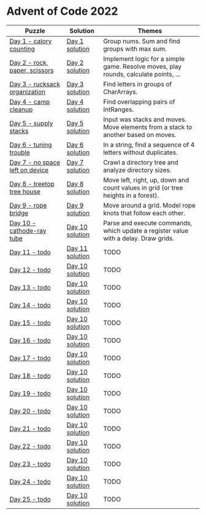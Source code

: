 # Advent of Code 2022

| Puzzle                                                                 | Solution                                         | Themes                                                                               |
|------------------------------------------------------------------------|--------------------------------------------------|--------------------------------------------------------------------------------------|
| [Day 1 - calory counting](https://adventofcode.com/2022/day/1)         | [Day 1 solution](src/main/kotlin/day1/main.kt)   | Group nums. Sum and find groups with max sum.                                        |
| [Day 2 - rock, paper, scissors](https://adventofcode.com/2022/day/2)   | [Day 2 solution](src/main/kotlin/day2/main.kt)   | Implement logic for a simple game. Resolve moves, play rounds, calculate points, ... |
| [Day 3 - rucksack organization](https://adventofcode.com/2022/day/3)   | [Day 3 solution](src/main/kotlin/day3/main.kt)   | Find letters in groups of CharArrays.                                                |
| [Day 4 - camp cleanup](https://adventofcode.com/2022/day/4)            | [Day 4 solution](src/main/kotlin/day4/main.kt)   | Find overlapping pairs of IntRanges.                                                 |
| [Day 5 - supply stacks](https://adventofcode.com/2022/day/5)           | [Day 5 solution](src/main/kotlin/day5/main.kt)   | Input was stacks and moves. Move elements from a stack to another based on moves.    |
| [Day 6 - tuning trouble](https://adventofcode.com/2022/day/6)          | [Day 6 solution](src/main/kotlin/day6/main.kt)   | In a string, find a sequence of 4 letters without duplicates.                        |
| [Day 7 - no space left on device](https://adventofcode.com/2022/day/7) | [Day 7 solution](src/main/kotlin/day7/main.kt)   | Crawl a directory tree and analyze directory sizes.                                  |
| [Day 8 - treetop tree house](https://adventofcode.com/2022/day/8)      | [Day 8 solution](src/main/kotlin/day8/main.kt)   | Move left, right, up, down and count values in grid (or tree heights in a forest).   |
| [Day 9 - rope bridge](https://adventofcode.com/2022/day/9)             | [Day 9 solution](src/main/kotlin/day9/main.kt)   | Move around a grid. Model rope knots that follow each other.                         |
| [Day 10 - cathode-ray tube](https://adventofcode.com/2022/day/10)      | [Day 10 solution](src/main/kotlin/day10/main.kt) | Parse and execute commands, which update a register value with a delay. Draw grids.  |
| [Day 11 - todo](https://adventofcode.com/2022/day/11)                  | [Day 11 solution](src/main/kotlin/day11/main.kt) | TODO                                                                                 |
| [Day 12 - todo](https://adventofcode.com/2022/day/12)                  | [Day 10 solution](src/main/kotlin/day12/main.kt) | TODO                                                                                 |
| [Day 13 - todo](https://adventofcode.com/2022/day/13)                  | [Day 10 solution](src/main/kotlin/day13/main.kt) | TODO                                                                                 |
| [Day 14 - todo](https://adventofcode.com/2022/day/14)                  | [Day 10 solution](src/main/kotlin/day14/main.kt) | TODO                                                                                 |
| [Day 15 - todo](https://adventofcode.com/2022/day/15)                  | [Day 10 solution](src/main/kotlin/day15/main.kt) | TODO                                                                                 |
| [Day 16 - todo](https://adventofcode.com/2022/day/16)                  | [Day 10 solution](src/main/kotlin/day16/main.kt) | TODO                                                                                 |
| [Day 17 - todo](https://adventofcode.com/2022/day/17)                  | [Day 10 solution](src/main/kotlin/day17/main.kt) | TODO                                                                                 |
| [Day 18 - todo](https://adventofcode.com/2022/day/18)                  | [Day 10 solution](src/main/kotlin/day18/main.kt) | TODO                                                                                 |
| [Day 19 - todo](https://adventofcode.com/2022/day/19)                  | [Day 10 solution](src/main/kotlin/day19/main.kt) | TODO                                                                                 |
| [Day 20 - todo](https://adventofcode.com/2022/day/20)                  | [Day 10 solution](src/main/kotlin/day20/main.kt) | TODO                                                                                 |
| [Day 21 - todo](https://adventofcode.com/2122/day/21)                  | [Day 10 solution](src/main/kotlin/day21/main.kt) | TODO                                                                                 |
| [Day 22 - todo](https://adventofcode.com/2022/day/22)                  | [Day 10 solution](src/main/kotlin/day22/main.kt) | TODO                                                                                 |
| [Day 23 - todo](https://adventofcode.com/2022/day/23)                  | [Day 10 solution](src/main/kotlin/day23/main.kt) | TODO                                                                                 |
| [Day 24 - todo](https://adventofcode.com/2022/day/24)                  | [Day 10 solution](src/main/kotlin/day24/main.kt) | TODO                                                                                 |
| [Day 25 - todo](https://adventofcode.com/2022/day/25)                  | [Day 10 solution](src/main/kotlin/day25/main.kt) | TODO                                                                                 |